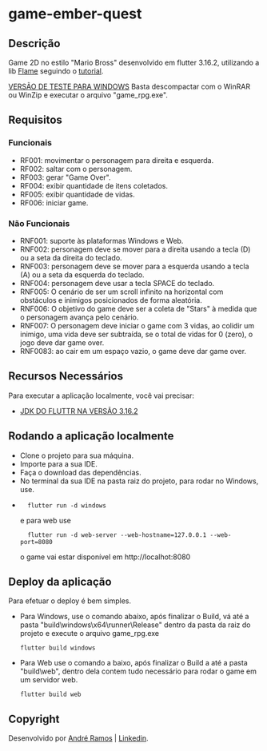 # game-ember-quest

## Descrição

Game 2D no estilo "Mario Bross" desenvolvido em flutter 3.16.2, utilizando a lib [Flame](https://docs.flame-engine.org/latest/) seguindo o [tutorial](https://docs.flame-engine.org/latest/tutorials/platformer/platformer.html#ember-quest-game-tutorial).

[VERSÃO DE TESTE PARA WINDOWS](https://firebasestorage.googleapis.com/v0/b/mywebsite-ca4bd.appspot.com/o/game_amber_quest.rar?alt=media&token=9d3b1975-4833-4693-824b-af35387f77d0)
Basta descompactar com o WinRAR ou WinZip e executar o arquivo "game_rpg.exe".

## Requisitos

### Funcionais
- RF001: movimentar o personagem para direita e esquerda.
- RF002: saltar com o personagem.
- RF003: gerar "Game Over".
- RF004: exibir quantidade de itens coletados.
- RF005: exibir quantidade de vidas.
- RF006: iniciar game.

### Não Funcionais
- RNF001: suporte às plataformas Windows e Web.
- RNF002: personagem deve se mover para a direita usando a tecla (D) ou a seta da direita do teclado.
- RNF003: personagem deve se mover para a esquerda usando a tecla (A) ou a seta da esquerda do teclado.
- RNF004: personagem deve usar a tecla SPACE do teclado.
- RNF005: O cenário de ser um scroll infinito na horizontal com obstáculos e inimigos posicionados de forma aleatória.
- RNF006: O objetivo do game deve ser a coleta de "Stars" à medida que o personagem avança pelo cenário.
- RNF007: O personagem deve iniciar o game com 3 vidas, ao colidir um inimigo, uma vida deve ser subtraída, se o total de vidas for 0 (zero), o jogo deve dar game over.
- RNF0083: ao cair em um espaço vazio, o game deve dar game over.

## Recursos Necessários

Para executar a aplicação localmente, você vai precisar:

- [JDK DO FLUTTR NA VERSÃO 3.16.2](https://flutter-ko.dev/development/tools/sdk/releases)
  
## Rodando a aplicação localmente

- Clone o projeto para sua máquina.
- Importe para a sua IDE.
- Faça o download das dependências.
- No terminal da sua IDE na pasta raiz do projeto, para rodar no Windows, use.
- 
  ```shell
    flutter run -d windows 
   ```
  e para web use
  ```shell
    flutter run -d web-server --web-hostname=127.0.0.1 --web-port=8080
  ```
  o game vai estar disponível em http://localhot:8080

## Deploy da aplicação

Para efetuar o deploy é bem simples.
- Para Windows, use o comando abaixo, após finalizar o Build, vá até a pasta "build\windows\x64\runner\Release" dentro da pasta da raiz do projeto e execute o arquivo game_rpg.exe
  ```shell
  flutter build windows
  ```

- Para Web use o comando a baixo, após finalizar o Build a até a pasta "build\web", dentro dela contem tudo necessário para rodar o game em um servidor web.
  ```shell
  flutter build web
  ```

## Copyright

Desenvolvido por [André Ramos](https://andrefsramos.tech/) | [Linkedin](https://www.linkedin.com/in/andrefsramos-tech/).
